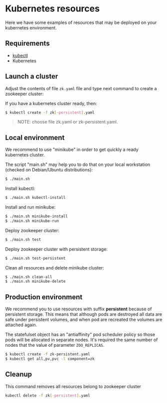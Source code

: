 # Kubernetes resources

Here we have some examples of resources that may be deployed on your kubernetes environment.

## Requirements

- [kubectl](https://kubernetes.io/docs/tasks/tools/install-kubectl/)
- Kubernetes

## Launch a cluster

Adjust the contents of file `zk.yaml` file and type next command to create a zookeeper cluster:

If you have a kubernetes cluster ready, then:

```bash
$ kubectl create -f zk[-persistent].yaml
```
>NOTE: choose file zk.yaml or zk-persistent.yaml.

## Local environment

We recommend to use "minikube" in order to get quickly a ready kubernetes cluster.

The script "main.sh" may help you to do that on your local workstation (checked on Debian/Ubuntu distributions):

```bash
$ ./main.sh 
```

Install kubectl:
```bash
$ ./main.sh kubectl-install
```

Install and run minikube:
```bash
$ ./main.sh minikube-install
$ ./main.sh minikube-run
```

Deploy zookeeper cluster:
```bash
$ ./main.sh test
```

Deploy zookeeper cluster with persistent storage:
```bash
$ ./main.sh test-persistent
```

Clean all resources and delete minikube cluster:
```bash
$ ./main.sh clean-all
$ ./main.sh minikube-delete
```

## Production environment

We recommend you to use resources with suffix **persistent** because of persistent storage.
This means that although pods are destroyed all data are safe under persistent volumes, and when pod are recreated the volumes are attached again.

The statefulset object has an "antiaffinity" pod scheduler policy so those pods will be allocated in separate nodes.
It's required the same number of nodes that the value of parameter `ZOO_REPLICAS`.

```bash
$ kubectl create -f zk-persistent.yaml
$ kubectl get all,pv,pvc -l component=zk
```

## Cleanup

This command removes all resources belong to zookeeper cluster

```bash
kubectl delete -f zk[-persistent].yaml
```

